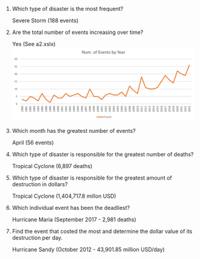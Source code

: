 1. Which type of disaster is the most frequent?

    Severe Storm (188 events)

2. Are the total number of events increasing over time?

    Yes (See a2.xslx)
    ![Events by Year](events-by-year.png)

3. Which month has the greatest number of events?

    April (56 events)

4. Which type of disaster is responsible for the greatest number of deaths?
    
    Tropical Cyclone (6,897 deaths)

5. Which type of disaster is responsible for the greatest amount of destruction in dollars?

    Tropical Cyclone (1,404,717.8 millon USD)

6. Which individual event has been the deadliest?

    Hurricane Maria (September 2017 - 2,981 deaths)

7. Find the event that costed the most and determine the dollar value of its destruction per day.

    Hurricane Sandy (October 2012 - 43,901.85 million USD/day)	